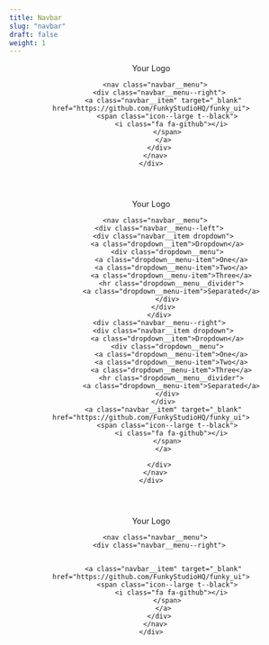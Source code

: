 ```yaml
---
title: Navbar
slug: "navbar"
draft: false
weight: 1
---
```


<section>
  <header role="navbar" class="navbar--red">
    <div class="container">
      <div class="navbar__brand">
        <a class="navbar__item">Your Logo</a>
        <div class="navbar__burger">
          <span></span>
          <span></span>
          <span></span>
        </div>
      </div>

      <nav class="navbar__menu">
        <div class="navbar__menu--right">
          <a class="navbar__item" target="_blank" href="https://github.com/FunkyStudioHQ/funky_ui">
            <span class="icon--large t--black">
              <i class="fa fa-github"></i>
            </span>
          </a>
        </div>
      </nav>
    </div>
  </header>
</section>

<section>
  <header role="navbar" class="navbar--blue">
    <div class="container">
      <div class="navbar__brand">
        <a class="navbar__item">Your Logo</a>
        <div class="navbar__burger">
          <span></span>
          <span></span>
          <span></span>
        </div>
      </div>

      <nav class="navbar__menu">
        <div class="navbar__menu--left">
          <div class="navbar__item dropdown">
            <a class="dropdown__item">Dropdown</a>
            <div class="dropdown__menu">
              <a class="dropdown__menu-item">One</a>
              <a class="dropdown__menu-item">Two</a>
              <a class="dropdown__menu-item">Three</a>
              <hr class="dropdown__menu__divider">
              <a class="dropdown__menu-item">Separated</a>
            </div>
          </div>
        </div>
        <div class="navbar__menu--right">
          <div class="navbar__item dropdown">
            <a class="dropdown__item">Dropdown</a>
            <div class="dropdown__menu">
              <a class="dropdown__menu-item">One</a>
              <a class="dropdown__menu-item">Two</a>
              <a class="dropdown__menu-item">Three</a>
              <hr class="dropdown__menu__divider">
              <a class="dropdown__menu-item">Separated</a>
            </div>
          </div>
          <a class="navbar__item" target="_blank" href="https://github.com/FunkyStudioHQ/funky_ui">
            <span class="icon--large t--black">
              <i class="fa fa-github"></i>
            </span>
          </a>

        </div>
      </nav>
    </div>
  </header>
</section>

<section>
  <header role="navbar" class="navbar--purple">
    <div class="container">
      <div class="navbar__brand">
        <a class="navbar__item">Your Logo</a>
        <div class="navbar__burger">
          <span></span>
          <span></span>
          <span></span>
        </div>
      </div>

      <nav class="navbar__menu">
        <div class="navbar__menu--right">


          <a class="navbar__item" target="_blank" href="https://github.com/FunkyStudioHQ/funky_ui">
            <span class="icon--large t--black">
              <i class="fa fa-github"></i>
            </span>
          </a>
        </div>
      </nav>
    </div>
  </header>
</section>
